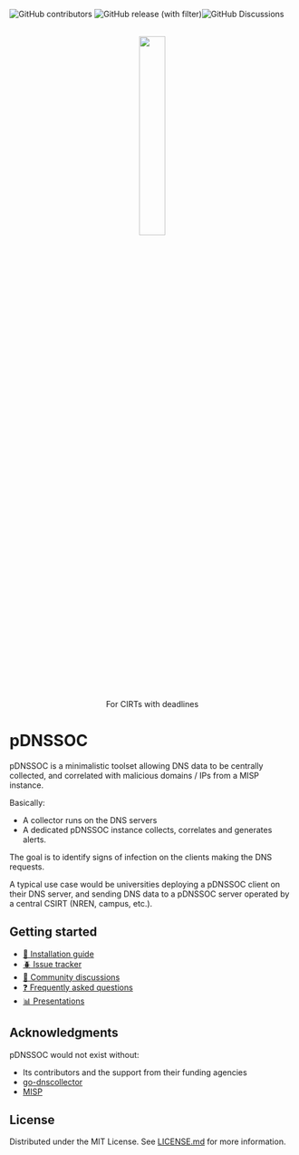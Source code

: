 <img alt="GitHub contributors" src="https://img.shields.io/github/contributors/CERN-CERT/pDNSSOC"> <img alt="GitHub release (with filter)" src="https://img.shields.io/github/v/release/CERN-CERT/pDNSSOC"><img alt="GitHub Discussions" src="https://img.shields.io/github/discussions/CERN-CERT/pDNSSOC">
<br>
<br>
<p align="center">
  <img src="https://github.com/CERN-CERT/pDNSSOC/assets/1295367/a4173633-820e-4da3-9d81-19f222b67ae3" width="30%" height="30%" />
  <br>For CIRTs with deadlines

</p>






# pDNSSOC

pDNSSOC is a minimalistic toolset allowing DNS data to be centrally collected, and correlated with malicious domains / IPs from a MISP instance.

Basically:
- A collector runs on the DNS servers
- A dedicated pDNSSOC instance collects, correlates and generates alerts.

The goal is to identify signs of infection on the clients making the DNS requests.

A typical use case would be universities deploying a pDNSSOC client on their DNS server, and sending DNS data to a pDNSSOC server operated by a central CSIRT (NREN, campus, etc.).

## Getting started
* [:bookmark_tabs: Installation guide](../../wiki)
* [:beetle: Issue tracker](../../issues)
* [:loudspeaker: Community discussions](../../discussions)
* [:question: Frequently asked questions](./FAQ.md)
* [:bar_chart: Presentations](./docs/presentations.md)

## Acknowledgments
pDNSSOC would not exist without:
* Its contributors and the support from their funding agencies
* [go-dnscollector](https://github.com/dmachard/go-dnscollector)
* [MISP](https://github.com/MISP/MISP/)

## License
Distributed under the MIT License. See [LICENSE.md](./LICENSE.md) for more information.

